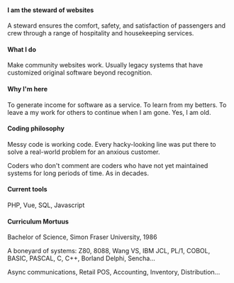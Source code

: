 
#### I am the steward of websites

A steward ensures the comfort, safety, and satisfaction of passengers and crew through a range of hospitality and housekeeping services. 

#### What I do

Make community websites work. Usually legacy systems that have customized original software beyond recognition.

#### Why I'm here

To generate income for software as a service. To learn from my betters. To leave a my work for others to continue when I am gone. Yes, I am old.

#### Coding philosophy

Messy code is working code. Every hacky-looking line was put there to solve a real-world problem for an anxious customer.

Coders who don't comment are coders who have not yet maintained systems for long periods of time. As in decades.

#### Current tools

PHP, Vue, SQL, Javascript

#### Curriculum Mortuus

Bachelor of Science, Simon Fraser University, 1986

A boneyard of systems: Z80, 8088, Wang VS, IBM JCL, PL/1, COBOL, BASIC, PASCAL, C, C++, Borland Delphi, Sencha...

Async communications, Retail POS, Accounting, Inventory, Distribution...

